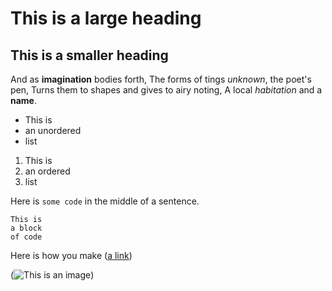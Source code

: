 # This is a large heading

## This is a smaller heading

And as **imagination** bodies forth,
The forms of tings *unknown*, the poet's pen,
Turns them to shapes and gives to airy noting,
A local *habitation* and a **name**.

- This is
- an unordered
- list

1. This is
2. an ordered
3. list

Here is `some code` in the middle of a sentence.

```
This is
a block
of code
```

Here is how you make ([a link](http://jhu.edu))

(![This is an image](https://github.com/yihui/xaringan/releases/download/v0.0.2/karl-moustache.jpg))




